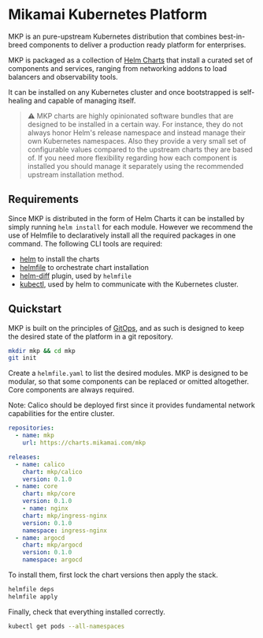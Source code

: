 # Mikamai Kubernetes Platform

MKP is an pure-upstream Kubernetes distribution
that combines best-in-breed components to deliver
a production ready platform for enterprises.

MKP is packaged as a collection of [Helm Charts]
that install a curated set of components and services, ranging from networking addons
to load balancers and observability tools.

It can be installed on any Kubernetes cluster and once bootstrapped is self-healing and
capable of managing itself.

> :warning: MKP charts are highly opinionated software bundles
> that are designed to be installed in a certain way. For instance, they do not always honor
> Helm's release namespace and instead manage their own Kubernetes namespaces.
> Also they provide a very small set of configurable values compared to the upstream charts they are
> based of.
> If you need more flexibility regarding how each component is installed you should
> manage it separately using the recommended upstream installation method.

## Requirements

Since MKP is distributed in the form of Helm Charts it can be installed by
simply running `helm install` for each module. However we recommend the use of Helmfile
to declaratively install all the required packages in one command.
The following CLI tools are required:

- [helm] to install the charts
- [helmfile] to orchestrate chart installation
- [helm-diff] plugin, used by `helmfile`
- [kubectl], used by helm to communicate with the Kubernetes cluster.

## Quickstart

MKP is built on the principles of [GitOps], and as such is designed to
keep the desired state of the platform in a git repository.

```bash
mkdir mkp && cd mkp
git init
```

Create a `helmfile.yaml` to list the desired modules.
MKP is designed to be modular, so that some components can be replaced or omitted altogether.
Core components are always required.

Note: Calico should be deployed first since it provides fundamental network
capabilities for the entire cluster.

```yaml
repositories:
  - name: mkp
    url: https://charts.mikamai.com/mkp

releases:
  - name: calico
    chart: mkp/calico
    version: 0.1.0
  - name: core
    chart: mkp/core
    version: 0.1.0
    - name: nginx
    chart: mkp/ingress-nginx
    version: 0.1.0
    namespace: ingress-nginx
  - name: argocd
    chart: mkp/argocd
    version: 0.1.0
    namespace: argocd
```

To install them, first lock the chart versions then apply the stack.

```bash
helmfile deps
helmfile apply
```

Finally, check that everything installed correctly.

```bash
kubectl get pods --all-namespaces
```

[Helm Charts]: https://helm.sh
[helm]: https://helm.sh/docs/intro/install/
[helmfile]: https://github.com/roboll/helmfile
[helm-diff]: https://github.com/databus23/helm-diff
[kubectl]: https://kubernetes.io/docs/tasks/tools/install-kubectl
[GitOps]: https://www.weave.works/blog/what-is-gitops-really

